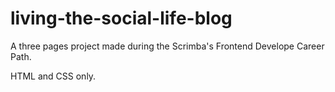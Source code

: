 # living-the-social-life-blog

A three pages project made during the Scrimba's Frontend Develope Career Path.

HTML and CSS only.
